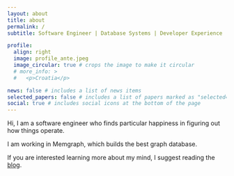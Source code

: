 ```yaml
---
layout: about
title: about
permalink: /
subtitle: Software Engineer | Database Systems | Developer Experience  # <a href='#'>Affiliations</a> 

profile:
  align: right
  image: profile_ante.jpeg
  image_circular: true # crops the image to make it circular
  # more_info: >
  #   <p>Croatia</p>

news: false # includes a list of news items
selected_papers: false # includes a list of papers marked as "selected={true}"
social: true # includes social icons at the bottom of the page
---
```


Hi, I am a software engineer who finds particular happiness in figuring out how things operate. 

I am working in Memgraph, which builds the best graph database.  

If you are interested learning more about my mind, I suggest reading the [blog](/blog). 

